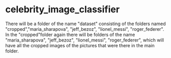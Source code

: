 # celebrity_image_classifier
There will be a folder of the name "dataset" consisting of the folders named "cropped","maria_sharapova", "jeff_bezoz", "lionel_messi", "roger_federer". In the "cropped"folder
again there will be folders of the name "maria_sharapova", "jeff_bezoz", "lionel_messi", "roger_federer", which will have all the cropped images of the pictures that 
were there in the main folder.
